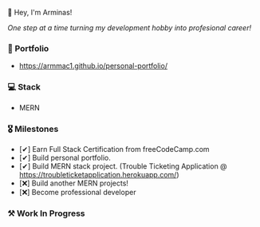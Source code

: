 👋 Hey, I'm Arminas!

*One step at a time turning my development hobby into profesional career!*

### 💼 Portfolio
- https://armmac1.github.io/personal-portfolio/

### 💻 Stack 
- MERN

### 🎖 Milestones
  
  - [✔] Earn Full Stack Certification from freeCodeCamp.com
  - [✔] Build personal portfolio.
  - [✔] Build MERN stack project. (Trouble Ticketing Application @ https://troubleticketapplication.herokuapp.com/)
  - [❌] Build another MERN projects!
  - [❌] Become professional developer

### ⚒ Work In Progress
